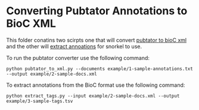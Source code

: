 # Converting Pubtator Annotations to BioC XML

This folder conatins two scirpts one that will convert [pubtator to bioC xml](pubtator_to_xml.py) and the other will [extract annoations](extract_tags.py) for snorkel to use.  
  
To run the pubtator converter use the following command:  
  
```
python pubtator_to_xml.py --documents example/1-sample-annotations.txt --output example/2-sample-docs.xml
```  
  
To extract annotations from the BioC format use the following command:  
```
python extract_tags.py --input example/2-sample-docs.xml --output example/3-sample-tags.tsv
``` 
